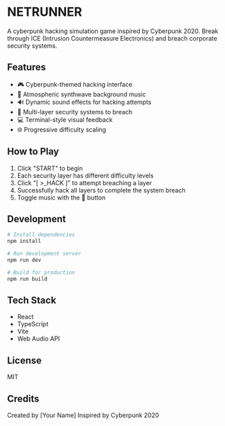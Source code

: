 # NETRUNNER

A cyberpunk hacking simulation game inspired by Cyberpunk 2020. Break through ICE (Intrusion Countermeasure Electronics) and breach corporate security systems.

## Features

- 🎮 Cyberpunk-themed hacking interface
- 🎵 Atmospheric synthwave background music
- 🔊 Dynamic sound effects for hacking attempts
- 🔐 Multi-layer security systems to breach
- 💻 Terminal-style visual feedback
- 🌐 Progressive difficulty scaling

## How to Play

1. Click "START" to begin
2. Each security layer has different difficulty levels
3. Click "[ >_HACK ]" to attempt breaching a layer
4. Successfully hack all layers to complete the system breach
5. Toggle music with the 🎵 button

## Development

```bash
# Install dependencies
npm install

# Run development server
npm run dev

# Build for production
npm run build
```

## Tech Stack

- React
- TypeScript
- Vite
- Web Audio API

## License

MIT

## Credits

Created by [Your Name]
Inspired by Cyberpunk 2020